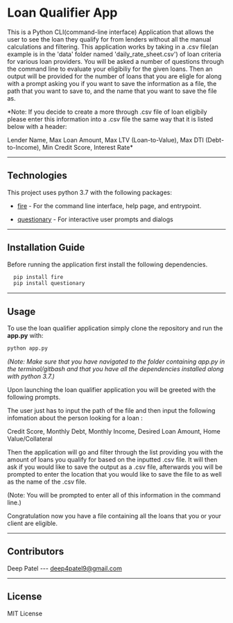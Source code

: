 # Loan Qualifier App

This is a Python CLI(command-line interface) Application that allows the user to see the loan they qualify for from lenders without all the manual calculations and filtering. This application works by taking in a .csv file(an example is in the 'data' folder named 'daily_rate_sheet.csv') of loan criteria for various loan providers. You will be asked a number of questions through the command line to evaluate your eligibiliy for the given loans. Then an output will be provided for the number of loans that you are eligle for along with a prompt asking you if you want to save the information as a file, the path that you want to save to, and the name that you want to save the file as.


*Note: If you decide to create a more through .csv file of loan eligibily please enter this information into a .csv file the same way that it is listed below with a header:

Lender Name, Max Loan Amount, Max LTV (Loan-to-Value), Max DTI (Debt-to-Income), Min Credit Score, Interest Rate*

---

## Technologies

This project uses python 3.7 with the following packages:

* [fire](https://github.com/google/python-fire) - For the command line interface, help page, and entrypoint.

* [questionary](https://github.com/tmbo/questionary) - For interactive user prompts and dialogs

---

## Installation Guide

Before running the application first install the following dependencies.

```python
  pip install fire
  pip install questionary
```

---

## Usage

To use the loan qualifier application simply clone the repository and run the **app.py** with:

```python
python app.py
```
*(Note: Make sure that you have navigated to the folder containing app.py in the terminal/gitbash and that you have all the dependencies installed along with python 3.7.)*

Upon launching the loan qualifier application you will be greeted with the following prompts.

The user just has to input the path of the file and then input the following infomation about the person looking for a loan :

Credit Score, Monthly Debt, Monthly Income, Desired Loan Amount, Home Value/Collateral

Then the application will go and filter through the list providing you with the amount of loans you qualify for based on the inputted .csv file. It will then ask if you would like to save the output as a .csv file, afterwards you will be prompted to enter the location that you would like to save the file to as well as the name of the .csv file. 

(Note: You will be prompted to enter all of this information in the command line.)

Congratulation now you have a file containing all the loans that you or your client are eligible.

---

## Contributors

Deep Patel --- deep4patel9@gmail.com

---

## License

MIT License

